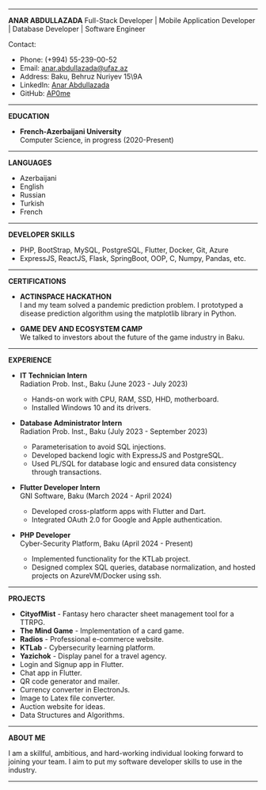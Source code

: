 
---

**ANAR ABDULLAZADA**
Full-Stack Developer | Mobile Application Developer | Database Developer | Software Engineer

Contact:
- Phone: (+994) 55-239-00-52
- Email: anar.abdullazada@ufaz.az
- Address: Baku, Behruz Nuriyev 15\9A
- LinkedIn: [Anar Abdullazada](https://www.linkedin.com/in/anar-abdullazada-1b9332214)
- GitHub: [AP0me](https://github.com/AP0me?tab=repositories)

---

**EDUCATION**

- **French-Azerbaijani University**  
  Computer Science, in progress (2020-Present)

---

**LANGUAGES**

- Azerbaijani
- English
- Russian
- Turkish
- French

---

**DEVELOPER SKILLS**

- PHP, BootStrap, MySQL, PostgreSQL, Flutter, Docker, Git, Azure
- ExpressJS, ReactJS, Flask, SpringBoot, OOP, C, Numpy, Pandas, etc.

---

**CERTIFICATIONS**

- **ACTINSPACE HACKATHON**  
  I and my team solved a pandemic prediction problem. I prototyped a disease prediction algorithm using the matplotlib library in Python.

- **GAME DEV AND ECOSYSTEM CAMP**  
  We talked to investors about the future of the game industry in Baku.

---

**EXPERIENCE**

- **IT Technician Intern**  
  Radiation Prob. Inst., Baku (June 2023 - July 2023)  
  - Hands-on work with CPU, RAM, SSD, HHD, motherboard.
  - Installed Windows 10 and its drivers.

- **Database Administrator Intern**  
  Radiation Prob. Inst., Baku (July 2023 - September 2023)  
  - Parameterisation to avoid SQL injections.
  - Developed backend logic with ExpressJS and PostgreSQL.
  - Used PL/SQL for database logic and ensured data consistency through transactions.

- **Flutter Developer Intern**  
  GNI Software, Baku (March 2024 - April 2024)  
  - Developed cross-platform apps with Flutter and Dart.
  - Integrated OAuth 2.0 for Google and Apple authentication.


- **PHP Developer**  
  Cyber-Security Platform, Baku (April 2024 - Present)  
  - Implemented functionality for the KTLab project.
  - Designed complex SQL queries, database normalization, and hosted projects on AzureVM/Docker using ssh.

---

**PROJECTS**

- **CityofMist** - Fantasy hero character sheet management tool for a TTRPG.
- **The Mind Game** - Implementation of a card game.
- **Radios** - Professional e-commerce website.
- **KTLab** - Cybersecurity learning platform.
- **Yazichok** - Display panel for a travel agency.
- Login and Signup app in Flutter.
- Chat app in Flutter.
- QR code generator and mailer.
- Currency converter in ElectronJs.
- Image to Latex file converter.
- Auction website for ideas.
- Data Structures and Algorithms.

---

**ABOUT ME**

I am a skillful, ambitious, and hard-working individual looking forward to joining your team. I aim to put my software developer skills to use in the industry.

---
